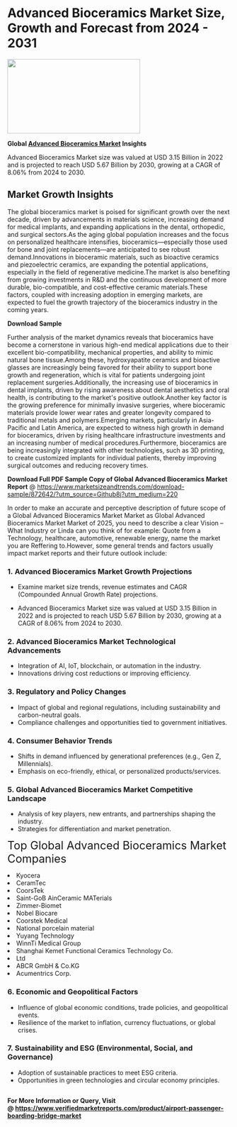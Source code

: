 <H1>Advanced Bioceramics Market Size, Growth and Forecast from 2024 - 2031</H1><img class="aligncenter size-medium wp-image-584254" src="https://thirdeyenews.in/wp-content/uploads/2024/09/Global-Market-Research-300x168.jpeg" alt="" width="300" height="168" /><p><strong>Global&nbsp;<a href="https://www.marketsizeandtrends.com/download-sample/872642/?utm_source=Github8j?utm_medium=220">Advanced Bioceramics Market</a> Insights</strong></p><p>Advanced Bioceramics Market size was valued at USD 3.15 Billion in 2022 and is projected to reach USD 5.67 Billion by 2030, growing at a CAGR of 8.06% from 2024 to 2030.</p><p><h2>Market Growth Insights</h2> <p>The global bioceramics market is poised for significant growth over the next decade, driven by advancements in materials science, increasing demand for medical implants, and expanding applications in the dental, orthopedic, and surgical sectors.As the aging global population increases and the focus on personalized healthcare intensifies, bioceramics—especially those used for bone and joint replacements—are anticipated to see robust demand.Innovations in bioceramic materials, such as bioactive ceramics and piezoelectric ceramics, are expanding the potential applications, especially in the field of regenerative medicine.The market is also benefiting from growing investments in R&D and the continuous development of more durable, bio-compatible, and cost-effective ceramic materials.These factors, coupled with increasing adoption in emerging markets, are expected to fuel the growth trajectory of the bioceramics industry in the coming years.</p> <p><strong>Download Sample</strong></p> <p>Further analysis of the market dynamics reveals that bioceramics have become a cornerstone in various high-end medical applications due to their excellent bio-compatibility, mechanical properties, and ability to mimic natural bone tissue.Among these, hydroxyapatite ceramics and bioactive glasses are increasingly being favored for their ability to support bone growth and regeneration, which is vital for patients undergoing joint replacement surgeries.Additionally, the increasing use of bioceramics in dental implants, driven by rising awareness about dental aesthetics and oral health, is contributing to the market's positive outlook.Another key factor is the growing preference for minimally invasive surgeries, where bioceramic materials provide lower wear rates and greater longevity compared to traditional metals and polymers.Emerging markets, particularly in Asia-Pacific and Latin America, are expected to witness high growth in demand for bioceramics, driven by rising healthcare infrastructure investments and an increasing number of medical procedures.Furthermore, bioceramics are being increasingly integrated with other technologies, such as 3D printing, to create customized implants for individual patients, thereby improving surgical outcomes and reducing recovery times.</p> <p><span class=""><strong>Download Full PDF Sample Copy of Global Advanced Bioceramics Market Report</strong> @ <a href="https://www.marketsizeandtrends.com/download-sample/872642/?utm_source=Github8j?utm_medium=220" target="_blank">https://www.marketsizeandtrends.com/download-sample/872642/?utm_source=Github8j?utm_medium=220</a></span></p><p>In order to make an accurate and perceptive description of future scope of a Global&nbsp;Advanced Bioceramics Market Market as Global&nbsp;Advanced Bioceramics Market Market of 2025, you need to describe a clear Vision &ndash; What Industry or Linda can you think of for example: Quote from a Technology, healthcare, automotive, renewable energy, name the market you are Reffering to.However, some general trends and factors usually impact market reports and their future outlook include:</p><h3>1.&nbsp;<strong>Advanced Bioceramics Market Growth Projections</strong></h3><ul><li>Examine market size trends, revenue estimates and CAGR (Compounded Annual Growth Rate) projections.</li><li><p>Advanced Bioceramics Market size was valued at USD 3.15 Billion in 2022 and is projected to reach USD 5.67 Billion by 2030, growing at a CAGR of 8.06% from 2024 to 2030.</p></li></ul><h3>2.&nbsp;<strong>Advanced Bioceramics Market Technological Advancements</strong></h3><ul><li>Integration of AI, IoT, blockchain, or automation in the industry.</li><li>Innovations driving cost reductions or improving efficiency.</li></ul><h3>3.&nbsp;<strong>Regulatory and Policy Changes</strong></h3><ul><li>Impact of global and regional regulations, including sustainability and carbon-neutral goals.</li><li>Compliance challenges and opportunities tied to government initiatives.</li></ul><h3>4.&nbsp;<strong>Consumer Behavior Trends</strong></h3><ul><li>Shifts in demand influenced by generational preferences (e.g., Gen Z, Millennials).</li><li>Emphasis on eco-friendly, ethical, or personalized products/services.</li></ul><h3>5.&nbsp;<strong>Global Advanced Bioceramics Market Competitive Landscape</strong></h3><ul><li>Analysis of key players, new entrants, and partnerships shaping the industry.</li><li>Strategies for differentiation and market penetration.</li></ul><p data-pm-slice="1 1 []"><span style="color: inherit; font-family: inherit; font-size: 25px;">Top Global Advanced Bioceramics Market Companies</span></p><div class="" data-test-id=""><p><li>Kyocera</li><li> CeramTec</li><li> CoorsTek</li><li> Saint-GoB AinCeramic MATerials</li><li> Zimmer-Biomet</li><li> Nobel Biocare</li><li> Coorstek Medical</li><li> National porcelain material</li><li> Yuyang Technology</li><li> WinnTi Medical Group</li><li> Shanghai Kemet Functional Ceramics Technology Co.</li><li> Ltd</li><li> ABCR GmbH & Co.KG</li><li> Acumentrics Corp.</li></p></div><h3>6.&nbsp;<strong>Economic and Geopolitical Factors</strong></h3><ul><li>Influence of global economic conditions, trade policies, and geopolitical events.</li><li>Resilience of the market to inflation, currency fluctuations, or global crises.</li></ul><h3>7.&nbsp;<strong>Sustainability and ESG (Environmental, Social, and Governance)</strong></h3><ul><li>Adoption of sustainable practices to meet ESG criteria.</li><li>Opportunities in green technologies and circular economy principles.</li></ul><h2><strong style="font-size: 14px;">For More Information or Query, Visit @&nbsp;</strong><a style="background-color: #ffffff; font-size: 14px;" href="https://www.marketsizeandtrends.com/report/advanced-bioceramics-market/" target="_blank">https://www.verifiedmarketreports.com/product/airport-passenger-boarding-bridge-market</a></h2>